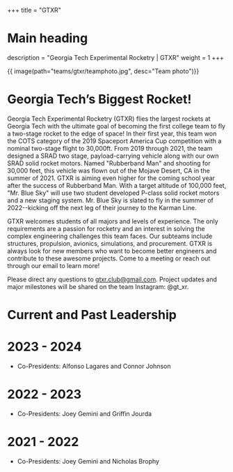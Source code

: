 +++
title = "GTXR"
# Main heading
description = "Georgia Tech Experimental Rocketry | GTXR"
weight = 1
+++

{{ image(path="teams/gtxr/teamphoto.jpg", desc="Team photo")}}
# Georgia Tech’s Biggest Rocket!

Georgia Tech Experimental Rocketry (GTXR) flies the largest rockets at Georgia Tech with the ultimate goal of becoming the first college team to fly a two-stage rocket to the edge of space! In their first year, this team won the COTS category of the 2019 Spaceport America Cup competition with a nominal two-stage flight to 30,000ft. From 2019 through 2021, the team designed a SRAD two stage, payload-carrying vehicle along with our own SRAD solid rocket motors.  Named "Rubberband Man" and shooting for 30,000 feet, this vehicle was flown out of the Mojave Desert, CA in the summer of 2021.  GTXR is aiming even higher for the coming school year after the success of Rubberband Man.  With a target altitude of 100,000 feet, "Mr. Blue Sky" will use two student developed P-class solid rocket motors and a new staging system.  Mr. Blue Sky is slated to fly in the summer of 2022--kicking off the next leg of their journey to the Karman Line.

GTXR welcomes students of all majors and levels of experience.  The only requirements are a passion for rocketry and an interest in solving the complex engineering challenges this team faces.  Our subteams include structures, propulsion, avionics, simulations, and procurement.  GTXR is always look for new members who want to become better engineers and contribute to these awesome projects.  Come to a meeting or reach out through our email to learn more!

Please direct any questions to gtxr.club@gmail.com.  Project updates and major milestones will be shared on the team Instagram: @gt_xr.

# Current and Past Leadership
# 2023 - 2024
- Co-Presidents: Alfonso Lagares and Connor Johnson
# 2022 - 2023
- Co-Presidents: Joey Gemini and Griffin Jourda
# 2021 - 2022
- Co-Presidents: Joey Gemini and Nicholas Brophy